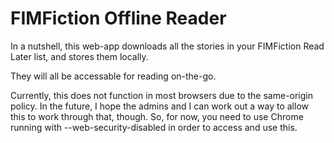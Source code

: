 FIMFiction Offline Reader
=========================

In a nutshell, this web-app downloads all the stories in your FIMFiction Read Later list, and stores them locally.

They will all be accessable for reading on-the-go.

Currently, this does not function in most browsers due to the same-origin policy. In the future, I hope the admins and I can work out a way to allow this to work through that, though. So, for now, you need to use Chrome running with --web-security-disabled in order to access and use this.